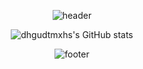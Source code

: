 <div align=center>

![header](https://capsule-render.vercel.app/api?type=waving&color=gradient&height=200&section=header&text=&fontSize=40)
</div>

<div align=center>

<p></p>

<!--[![Top Langs](https://github-readme-stats.vercel.app/api/top-langs/?username=dhgudtmxhs&layout=compact)](https://github.com/dhgudtmxhs/github-readme-stats)-->

<!--![dhgudtmxhs's GitHub stats](https://github-readme-stats.vercel.app/api?username=dhgudtmxhs&show_icons=true&theme=compact)-->


![dhgudtmxhs's GitHub stats](https://github-readme-stats-dhgudtmxhs.vercel.app/api?username=dhgudtmxhs&count_private=true&show_icons=true)
</div>

<div align=center>



  
<!--[![Hits](https://hits.seeyoufarm.com/api/count/incr/badge.svg?url=https%3A%2F%2Fgithub.com%2Fdhgudtmxhs%2Fhit-counter&count_bg=%230F0F0F&title_bg=%23D72121&icon=&icon_color=%23E7E7E7&title=Welcome&edge_flat=false)](https://hits.seeyoufarm.com)
-->
![footer](https://capsule-render.vercel.app/api?&type=waving&color=gradient&height=200&section=footer)

</div>
